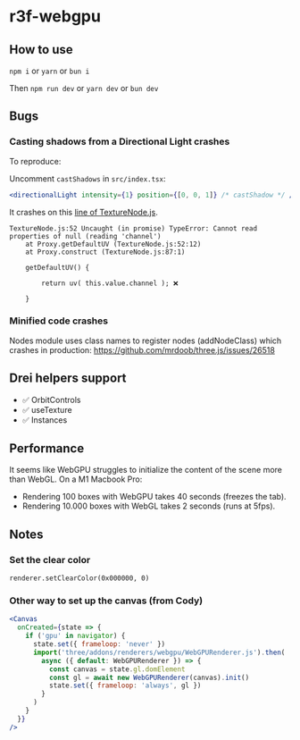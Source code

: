 # r3f-webgpu

## How to use

`npm i` or `yarn` or `bun i`

Then `npm run dev` or `yarn dev` or `bun dev`

## Bugs

### Casting shadows from a Directional Light crashes

To reproduce:

Uncomment `castShadows` in `src/index.tsx`:

```jsx
<directionalLight intensity={1} position={[0, 0, 1]} /* castShadow */ />
```

It crashes on this [line of TextureNode.js](https://github.com/mrdoob/three.js/blob/89e698f56604741244a2f7746edc0d876cec83ed/examples/jsm/nodes/accessors/TextureNode.js#L52).

```
TextureNode.js:52 Uncaught (in promise) TypeError: Cannot read properties of null (reading 'channel')
    at Proxy.getDefaultUV (TextureNode.js:52:12)
    at Proxy.construct (TextureNode.js:87:1)
```

```
    getDefaultUV() {

        return uv( this.value.channel ); ❌

    }
```

### Minified code crashes

Nodes module uses class names to register nodes (addNodeClass) which crashes in production: https://github.com/mrdoob/three.js/issues/26518

## Drei helpers support

- ✅ OrbitControls
- ✅ useTexture
- ✅ Instances

## Performance

It seems like WebGPU struggles to initialize the content of the scene more than WebGL. On a M1 Macbook Pro:

- Rendering 100 boxes with WebGPU takes 40 seconds (freezes the tab).
- Rendering 10.000 boxes with WebGL takes 2 seconds (runs at 5fps).

## Notes

### Set the clear color

`renderer.setClearColor(0x000000, 0)`

### Other way to set up the canvas (from Cody)

```jsx
<Canvas
  onCreated={state => {
    if ('gpu' in navigator) {
      state.set({ frameloop: 'never' })
      import('three/addons/renderers/webgpu/WebGPURenderer.js').then(
        async ({ default: WebGPURenderer }) => {
          const canvas = state.gl.domElement
          const gl = await new WebGPURenderer(canvas).init()
          state.set({ frameloop: 'always', gl })
        }
      )
    }
  }}
/>
```
